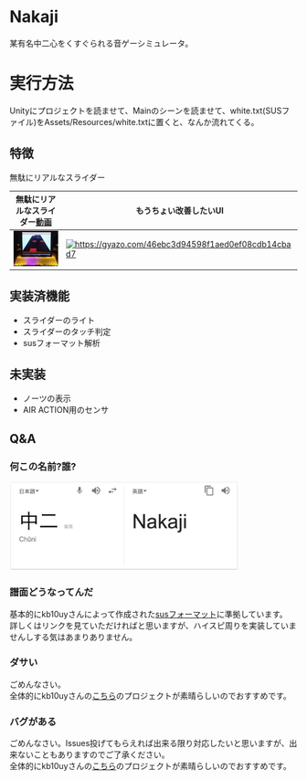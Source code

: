 # Nakaji
某有名中二心をくすぐられる音ゲーシミュレータ。

# 実行方法
Unityにプロジェクトを読ませて、Mainのシーンを読ませて、white.txt(SUSファイル)をAssets/Resources/white.txtに置くと、なんか流れてくる。

## 特徴
無駄にリアルなスライダー

| 無駄にリアルなスライダー[動画](https://twitter.com/kawakawaritsuki/status/878280301683671049) | もうちょい改善したいUI |
|------------|-------------|
|<img src=https://raw.githubusercontent.com/kawakawaritsuki/image/master/c2fx9tykcjd75klp.png width=400px>|<a href="https://gyazo.com/46ebc3d94598f1aed0ef08cdb14cbad7"><img src="https://i.gyazo.com/46ebc3d94598f1aed0ef08cdb14cbad7.gif" alt="https://gyazo.com/46ebc3d94598f1aed0ef08cdb14cbad7" width="400"/></a>|

## 実装済機能
- スライダーのライト
- スライダーのタッチ判定
- susフォーマット解析

## 未実装
- ノーツの表示
- AIR ACTION用のセンサ

## Q&A
### 何この名前?誰?
<img src=https://raw.githubusercontent.com/kawakawaritsuki/image/master/xm95yekbhkgtihgb.png width=400px>

### 譜面どうなってんだ
基本的にkb10uyさんによって作成された[susフォーマット](https://github.com/kb10uy/Seaurchin/wiki/Make-Score-Sus)に準拠しています。    
詳しくはリンクを見ていただければと思いますが、ハイスピ周りを実装していませんしする気はあまりありません。    

### ダサい
ごめんなさい。      
全体的にkb10uyさんの[こちら](https://github.com/kb10uy/Seaurchin)のプロジェクトが素晴らしいのでおすすめです。

### バグがある
ごめんなさい。Issues投げてもらえれば出来る限り対応したいと思いますが、出来ないこともありますのでご了承ください。      
全体的にkb10uyさんの[こちら](https://github.com/kb10uy/Seaurchin)のプロジェクトが素晴らしいのでおすすめです。

